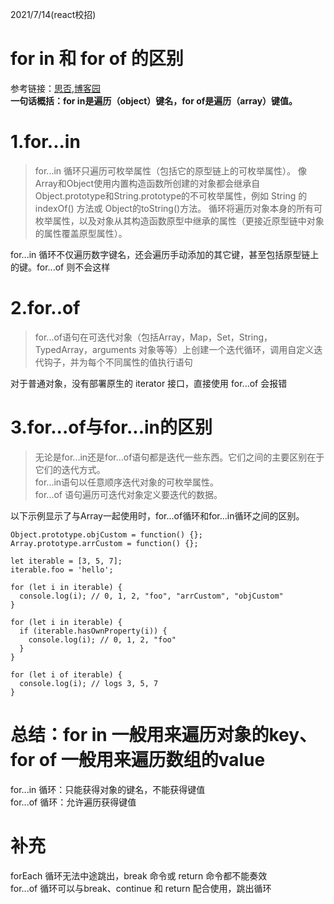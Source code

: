2021/7/14(react校招)  
# for in 和 for of 的区别  
参考链接：[思否](https://segmentfault.com/a/1190000022348279),[博客园](https://www.cnblogs.com/rogerwu/p/10738776.html)  
**一句话概括：for in是遍历（object）键名，for of是遍历（array）键值。**
# 1.for...in  
>for...in 循环只遍历可枚举属性（包括它的原型链上的可枚举属性）。
>像 Array和Object使用内置构造函数所创建的对象都会继承自Object.prototype和String.prototype的不可枚举属性，例如 String 的 indexOf() 方法或 Object的toString()方法。
>循环将遍历对象本身的所有可枚举属性，以及对象从其构造函数原型中继承的属性（更接近原型链中对象的属性覆盖原型属性）。  

for...in 循环不仅遍历数字键名，还会遍历手动添加的其它键，甚至包括原型链上的键。for...of 则不会这样
# 2.for..of  
>for...of语句在可迭代对象（包括Array，Map，Set，String，TypedArray，arguments 对象等等）上创建一个迭代循环，调用自定义迭代钩子，并为每个不同属性的值执行语句  

对于普通对象，没有部署原生的 iterator 接口，直接使用 for...of 会报错
# 3.for...of与for...in的区别  
>无论是for...in还是for...of语句都是迭代一些东西。它们之间的主要区别在于它们的迭代方式。  
>for...in语句以任意顺序迭代对象的可枚举属性。  
>for...of 语句遍历可迭代对象定义要迭代的数据。
  
以下示例显示了与Array一起使用时，for...of循环和for...in循环之间的区别。  
```
Object.prototype.objCustom = function() {}; 
Array.prototype.arrCustom = function() {};

let iterable = [3, 5, 7];
iterable.foo = 'hello';

for (let i in iterable) {
  console.log(i); // 0, 1, 2, "foo", "arrCustom", "objCustom"
}

for (let i in iterable) {
  if (iterable.hasOwnProperty(i)) {
    console.log(i); // 0, 1, 2, "foo"
  }
}

for (let i of iterable) {
  console.log(i); // logs 3, 5, 7
}
```
# 总结：for in 一般用来遍历对象的key、for of 一般用来遍历数组的value
for...in 循环：只能获得对象的键名，不能获得键值  
for...of 循环：允许遍历获得键值

# 补充
forEach 循环无法中途跳出，break 命令或 return 命令都不能奏效  
for...of 循环可以与break、continue 和 return 配合使用，跳出循环








